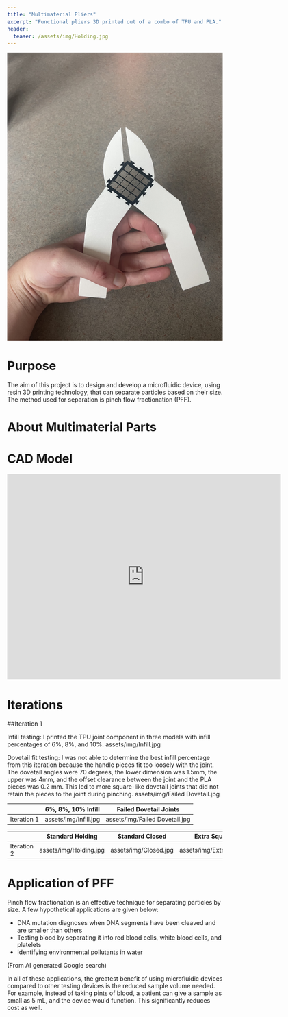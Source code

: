 ```yaml
---
title: "Multimaterial Pliers"
excerpt: "Functional pliers 3D printed out of a combo of TPU and PLA."
header:
  teaser: /assets/img/Holding.jpg
---
```

![Iteration1](/assets/img/Holding.jpg)   

# Purpose

The aim of this project is to design and develop a microfluidic device, using resin 3D printing technology, that can separate particles based on their size. The method used for separation is pinch flow fractionation (PFF).


# About Multimaterial Parts




# CAD Model
<iframe src="https://vanderbilt643.autodesk360.com/shares/public/SH286ddQT78850c0d8a4c3ec97dd392138ce?mode=embed" width="640" height="480" allowfullscreen="true" webkitallowfullscreen="true" mozallowfullscreen="true"  frameborder="0"></iframe>

# Iterations

##Iteration 1

Infill testing: I printed the TPU joint component in three models with infill percentages of 6%, 8%, and 10%.
assets/img/Infill.jpg

Dovetail fit testing: I was not able to determine the best infill percentage from this iteration because the handle pieces fit too loosely with the joint. The dovetail angles were 70 degrees, the lower dimension was 1.5mm, the upper was 4mm, and the offset clearance between the joint and the PLA pieces was 0.2 mm. This led to more square-like dovetail joints that did not retain the pieces to the joint during pinching.
assets/img/Failed Dovetail.jpg


|             | 6%, 8%, 10% Infill    | Failed Dovetail Joints       |
| ------------|-----------------------|:----------------------------:|
| Iteration 1 | assets/img/Infill.jpg |assets/img/Failed Dovetail.jpg|

|             | Standard Holding      | Standard Closed     | Extra Squeezing        | Expanded Jaw Capacity   |
| ------------|-----------------------|----------------------|--------------------------|:-----------------------:|
| Iteration 2 |assets/img/Holding.jpg |assets/img/Closed.jpg |assets/img/ExtraClosed.jpg|assets/img/ExtraOpen.jpg|



# Application of PFF
Pinch flow fractionation is an effective technique for separating particles by size. A few hypothetical applications are given below:
- DNA mutation diagnoses when DNA segments have been cleaved and are smaller than others
- Testing blood by separating it into red blood cells, white blood cells, and platelets
- Identifying environmental pollutants in water

(From AI generated Google search)

In all of these applications, the greatest benefit of using microfluidic devices compared to other testing devices is the reduced sample volume needed. For example, instead of taking pints of blood, a patient can give a sample as small as 5 mL, and the device would function. This significantly reduces cost as well.


